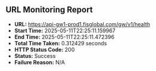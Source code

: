 ## URL Monitoring Report

- **URL:** https://api-gw1-prod1.fisglobal.com/gw/v1/health
- **Start Time:** 2025-05-11T22:25:11.159967
- **End Time:** 2025-05-11T22:25:11.472396
- **Total Time Taken:** 0.312429 seconds
- **HTTP Status Code:** 200
- **Status:** Success
- **Failure Reason:** N/A

